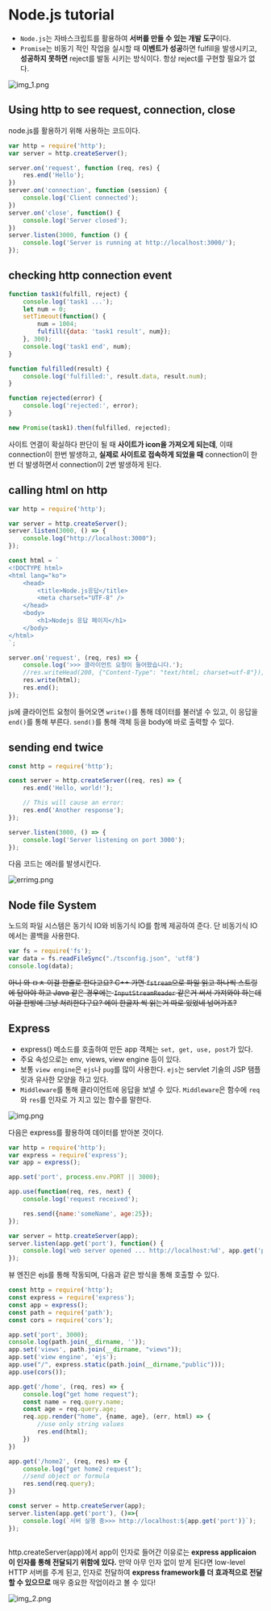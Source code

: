 # Node.js tutorial
- ``Node.js``는 자바스크립트를 활용하여 **서버를 만들 수 있는 개발 도구**이다. <br>
- ``Promise``는 비동기 적인 작업을 실시할 때 **이벤트가 성공**하면 fulfill을 발생시키고, **성공하지 못하면** reject를 발동 시키는 방식이다. 항상 reject를 구현할 필요가 없다.

![img_1.png](img_1.png)

## Using http to see request, connection, close
node.js를 활용하기 위해 사용하는 코드이다. 
```js
var http = require('http');
var server = http.createServer();

server.on('request', function (req, res) {
    res.end('Hello');
})
server.on('connection', function (session) {
    console.log('Client connected');
})
server.on('close', function() {
    console.log('Server closed');
})
server.listen(3000, function () {
    console.log('Server is running at http://localhost:3000/');
});
```

## checking http connection event

```js
function task1(fulfill, reject) {
    console.log('task1 ...');
    let num = 0;
    setTimeout(function() {
        num = 1004;
        fulfill({data: 'task1 result', num});
    }, 300);
    console.log('task1 end', num);
}

function fulfilled(result) {
    console.log('fulfilled:', result.data, result.num);
}

function rejected(error) {
    console.log('rejected:', error);
}

new Promise(task1).then(fulfilled, rejected);

```
사이트 연결이 확실하다 판단이 될 때 **사이트가 icon을 가져오게 되는데**, 이때 connection이 한번 발생하고, **실제로 사이트로 접속하게 되었을 때** connection이 한번 더 발생하면서 connection이 2번 발생하게 된다. 


## calling html on http
```js
var http = require('http');

var server = http.createServer();
server.listen(3000, () => {
    console.log("http://localhost:3000");
});

const html = `
<!DOCTYPE html>
<html lang="ko">
    <head>
        <title>Node.js응답</title>
        <meta charset="UTF-8" />
    </head>
    <body>
        <h1>Nodejs 응답 페이지</h1>
    </body>
</html>
`;

server.on('request', (req, res) => {
    console.log('>>> 클라이언트 요청이 들어왔습니다.');
    //res.writeHead(200, {"Content-Type": "text/html; charset=utf-8"});
    res.write(html);
    res.end();
});

```
js에 클라이언트 요청이 들어오면 ``write()``를 통해 데이터를 불러낼 수 있고, 
이 응답을 ``end()``를 통해 부른다. ``send()``를 통해 객체 등을 body에 바로 출력할 수 있다. 

## sending end twice 

```js
const http = require('http');

const server = http.createServer((req, res) => {
    res.end('Hello, world!');

    // This will cause an error:
    res.end('Another response');
});

server.listen(3000, () => {
    console.log('Server listening on port 3000');
});

```

다음 코드는 에러를 발생시킨다.

![errimg.png](errimg.png)


## Node file System
노드의 파일 시스템은 동기식 IO와 비동기식 IO를 함께 제공하여 준다. 단 비동기식 IO에서는 콜백을 사용한다. 

```js
var fs = require('fs');
var data = fs.readFileSync("./tsconfig.json", 'utf8')
console.log(data);

```

~~아니 와 ㅁㅊ 이걸 한줄로 한다고요? C++ 가면 ``fstream``으로 파일 읽고 하나씩 스트링에 담아야 하고 Java 같은 경우에는 ``InputStreamReader`` 같은거 써서 가져와야 하는데 이걸 한방에 그냥 처리한다구요? 에이 한글자 씩 읽는거 따로 있었네 넘어가죠?~~

## Express

- express() 메소드를 호출하여 만든 app 객체는 ``set, get, use, post``가 있다.
- 주요 속성으로는 env, views, view engine 등이 있다.
- 보통 ``view engine``은 ``ejs``나 ``pug``를 많이 사용한다. ``ejs``는 servlet 기술의 JSP 탬플릿과 유사한 모양을 하고 있다.
- ``Middleware``를 통해 클라이언트에 응답을 보낼 수 있다. ``Middleware``은 함수에 ``req``와 ``res``를 인자로 가
지고 있는 함수를 말한다. 

![img.png](img.png)

다음은 express를 활용하여 데이터를 받아본 것이다. 

```js
var http = require('http');
var express = require('express');
var app = express();

app.set('port', process.env.PORT || 3000);

app.use(function(req, res, next) {
    console.log('request received');

    res.send({name:'someName', age:25});
});

var server = http.createServer(app);
server.listen(app.get('port'), function() {
    console.log('web server opened ... http://localhost:%d', app.get('port'));
});

```


뷰 엔진은 ejs를 통해 작동되며, 다음과 같은 방식을 통해 호출할 수 있다.
```js
const http = require('http');
const express = require('express');
const app = express();
const path = require('path');
const cors = require('cors');

app.set('port', 3000);
console.log(path.join(__dirname, ''));
app.set('views', path.join(__dirname, "views"));
app.set('view engine', 'ejs');
app.use("/", express.static(path.join(__dirname,"public")));
app.use(cors());

app.get('/home', (req, res) => {
    console.log("get home request");
    const name = req.query.name;
    const age = req.query.age;
    req.app.render("home", {name, age}, (err, html) => {
        //use only string values
        res.end(html);
    })
})

app.get('/home2', (req, res) => {
    console.log("get home2 request");
    //send object or formula
    res.send(req.query);
})

const server = http.createServer(app);
server.listen(app.get('port'), ()=>{
    console.log(`서버 실행 중>>> http://localhost:${app.get('port')}`);
});



```

http.createServer(app)에서 app이 인자로 들어간 이유로는 **express applicaion이 인자를 통해 전달되기 위함에 있다.** 만약 아무 인자 없이 받게 된다면 low-level HTTP 서버를 주게 된고, 인자로 전달하여 **express framework를 더 효과적으로 전달할 수 있으므로** 매우 중요한 작업이라고 볼 수 있다! 

![img_2.png](img_2.png)